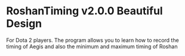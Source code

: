 # RoshanTiming v2.0.0 Beautiful Design
 For Dota 2 players. The program allows you to learn how to record the timing of Aegis and also the minimum and maximum timing of Roshan
